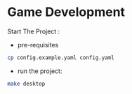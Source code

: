 # Game Development

Start The Project :
- pre-requisites
```bash
cp config.example.yaml config.yaml
```
- run the project:
```bash
make desktop
```